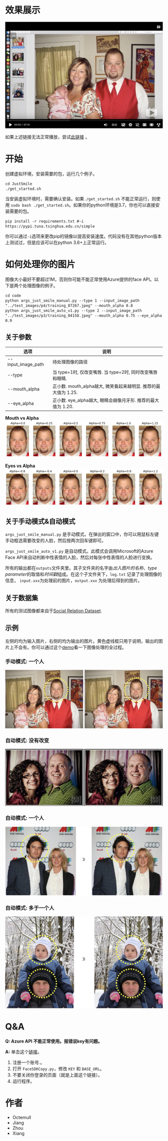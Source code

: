 # 效果展示

[![Watch the video](./img/demo_link_bilibili.png)](https://www.bilibili.com/video/av47138906)

如果上述链接无法正常播放，尝试[此链接](https://youtu.be/iHTBCI0DAXc) 。

# 开始
创建虚拟环境，安装需要的包，运行几个例子。
```
cd JustSmile
./get_started.sh
```
当安装虚拟环境时，需要确认安装。如果`./get_started.sh` 不能正常运行，则使用 `sudo bash ./get_started.sh`。如果你的python环境是3.7，你也可以直接安装需要的包。

```
pip install -r requirements.txt #-i https://pypi.tuna.tsinghua.edu.cn/simple
```

你可以通过`-i`选项来更改pip的镜像以提高安装速度。代码没有在其他python版本上测试过，但是应该可以在python 3.6+上正常运行。

# 如何处理你的图片

图像大小最好不要超过1M，否则你可能不能正常使用Azure提供的face API。以下是两个处理图像的例子。

```
cd code
python args_just_smile_manual.py --type 1 --input_image_path "../test_images/p4/training_07267.jpeg" --mouth_alpha 0.8
python args_just_smile_auto_v1.py --type 2 --input_image_path "../test_images/p3/training_04158.jpeg" --mouth_alpha 0.75 --eye_alpha 0.9
```

## 关于参数
|选项           | 说明|
| -----------------|----------------------------- |
|--input_image_path| 待处理图像的路径|
|--type             |当 type=1时, 仅改变嘴唇. 当 type=2时, 同时改变嘴唇和眼睛.|
|--mouth_alpha     |正小数. mouth_alpha越大, 微笑看起来越明显. 推荐的最大值为 $1.25$.|
|--eye_alpha       |正小数. eye_alpha越大, 眼睛会越像月牙形. 推荐的最大值为 $1.20$.|

**Mouth vs Alpha**
![](./img/Alpha_mouth.png)

**Eyes vs Alpha**
![](./img/Alpha_eyes_smile.png)

## 关于手动模式&自动模式
`args_just_smile_manual.py` 是手动模式。在弹出的窗口中，你可以用鼠标左键手动框选需要改变的人脸，然后按两次回车键即可。

`args_just_smile_auto_v1.py` 是自动模式。此模式会调用Microsoft的Azure Face API来自动判断中性表情的人脸，然后对每张中性表情的人脸进行变换。

所有的输出都在`outputs`文件夹里。其子文件夹的名字由*出入图片的名称*、*type parameter*的取值和*时间戳*组成。在这个子文件夹下，`log.txt` 记录了处理图像的信息， `input.xxx`为处理前的图片，`output.xxx` 为处理后得到的图片。

## 关于数据集

所有的测试图像都来自于[Social Relation Dataset](http://mmlab.ie.cuhk.edu.hk/projects/socialrelation/index.html).

## 示例

左侧的均为输入图片，右侧的均为输出的图片。黄色虚线框只用于说明，输出的图片上不会有。你可以通过这个[demo](https://youtu.be/iHTBCI0DAXc)看一下图像处理的全过程。

### 手动模式: 一个人
![-w911](img/15482995022644.jpg)

### 自动模式: 没有改变

![-w916](img/15482997122904.jpg)


### 自动模式: 一个人

![-w779](img/15482995978009.jpg)

### 自动模式: 多于一个人

![-w742](img/15482996286674.jpg)

# Q&A

**Q: Azure API 不能正常使用。报错说key有问题。**

**A:** 单击这个[链接](https://azure.microsoft.com/en-us/try/cognitive-services/my-apis/?api=face-api)。
1. 注册一个账号.。
2. 打开 `FaceSDKCopy.py`，修改 `KEY` 和 `BASE_URL`。
3. 不要关闭你登录的页面（就是上面这个链接）。
4. 运行程序。
  
# 作者
- Octemull
- Jiang
- Zhou
- Xiang
